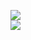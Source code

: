 [![](https://img.shields.io/badge/Made%20With-Github%20Spray-lightgrey.svg?style=for-the-badge&logo=github)](https://github.com/Annihil/github-spray#22017)  
[![](https://i.imgur.com/2DrTn0Z.gif)](https://github.com/Annihil/github-spray)